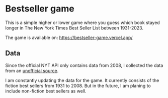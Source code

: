 # Bestseller game

This is a simple higher or lower game where you guess which book stayed longer in The New York Times Best Seller List between 1931-2023.

The game is available on: https://bestseller-game.vercel.app/

## Data

Since the official NYT API only contains data from 2008, I collected the data from an [unofficial source](https://www.hawes.com/number1s.htm).

I am constantly updating the data for the game. It currently consists of the fiction best sellers from 1931 to 2008. But in the future, I am planing to include non-fiction best sellers as well.
